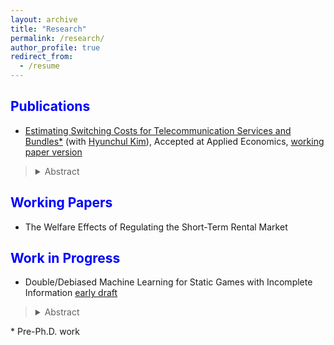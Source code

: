 ```yaml
---
layout: archive
title: "Research"
permalink: /research/
author_profile: true
redirect_from:
  - /resume
---
```


<span style="color:blue">Publications</span>
---

- [Estimating Switching Costs for Telecommunication Services and Bundles*](https://www.tandfonline.com/doi/full/10.1080/00036846.2022.2030046) (with [Hyunchul Kim](https://hyunkimecon.github.io/)), Accepted at Applied Economics, [working paper version](https://papers.ssrn.com/sol3/papers.cfm?abstract_id=3787321)

> <details><summary>Abstract</summary>  We develop a consumer level demand model of telecommunications and broadcasting services taking into account the exhaustive set of alternatives available to consumers, including bundled services. We then estimate the switching costs associated with bundling. Previous studies are confined to choices of only one or two services, rather than addressing inter-relationships among different services made possible through bundling. We find that our approach improves the accuracy of switching cost estimates compared with when the choice sets are restricted in demand models. Our results also indicate that switching costs incurred with bundling are substantial, making up approximately 65% of monthly service costs. </details>



<span style="color:blue">Working Papers</span>
---
- The Welfare Effects of Regulating the Short-Term Rental Market
 

<span style="color:blue">Work in Progress</span>
---
-  Double/Debiased Machine Learning for Static Games with Incomplete Information [early draft](https://papers.ssrn.com/sol3/papers.cfm?abstract_id=4377695)

> <details><summary>Abstract</summary>  This paper presents estimation and inference methods for static games with incomplete information using modern machine learning tools. Conventional econometric methods in Bajari et al. (2010), can only be applied with low-dimensional covariates compared to the sample size N. However, when the data includes high-dimensional covariates, using machine learning estimators to recover the nuisance parameters can lead to biases in the structural parameter of interest, θ0, due to regularization and over-fitting. The proposed estimator addresses these biases by characterizing Neyman orthogonal moments and using cross-fitting algorithm. This allows researchers to use machine learning methods like Lasso, Random Forest, or Neural Networks to estimate the first-stage nuisance parameters, leading to a parameter of interest that is √N-consistent and asymptotically normal. Monte Carlo experiments show that without correction of the moment condition, the nuisance parameters estimated from machine learning estimators can cause significant downward biases (toward zero) in the estimates of θ0. The proposed estimator based on orthogonal moment effectively removes these biases, resulting in estimates that are unbiased and centered on the true value.


\* Pre-Ph.D. work
